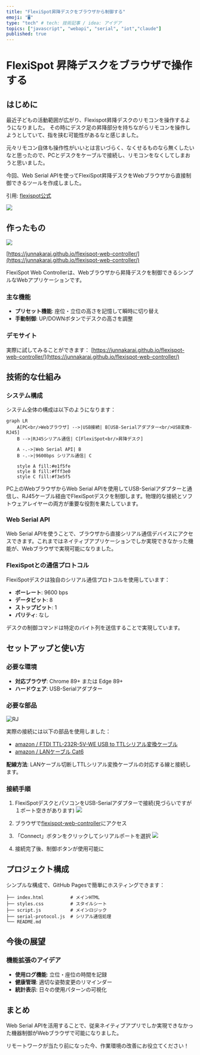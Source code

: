 ```yaml
---
title: "FlexiSpot昇降デスクをブラウザから制御する"
emoji: "🖥️"
type: "tech" # tech: 技術記事 / idea: アイデア
topics: ["javascript", "webapi", "serial", "iot","claude"]
published: true
---
```


# FlexiSpot 昇降デスクをブラウザで操作する

## はじめに

最近子どもの活動範囲が広がり、Flexispot昇降デスクのリモコンを操作するようになりました。
その時にデスク足の昇降部分を持ちながらリモコンを操作しようとしていて、指を挟む可能性があるなと感じました。

元々リモコン自体も操作性がいいとは言いづらく、なくせるものなら無くしたいなと思ったので、PCとデスクをケーブルで接続し、リモコンをなくしてしまおうと思いました。

今回、Web Serial APIを使ってFlexiSpot昇降デスクをWebブラウザから直接制御できるツールを作成しました。

引用: [flexispot公式](https://www.flexispot.jp/spine-care-center/How-to-operate-the-controller)

![](https://s3.springbeetle.asia/asia/trantor/attachments/JP/old/media/bulkorders/5qijianshou.jpg)

## 作ったもの

![](/images/a91f03729b8319/controller.png)

[https://junnakarai.github.io/flexispot-web-controller/](https://junnakarai.github.io/flexispot-web-controller/)

FlexiSpot Web Controllerは、Webブラウザから昇降デスクを制御できるシンプルなWebアプリケーションです。

### 主な機能

- **プリセット機能**: 座位・立位の高さを記憶して瞬時に切り替え
- **手動制御**: UP/DOWNボタンでデスクの高さを調整

### デモサイト

実際に試してみることができます：
[https://junnakarai.github.io/flexispot-web-controller/](https://junnakarai.github.io/flexispot-web-controller/)

## 技術的な仕組み

### システム構成

システム全体の構成は以下のようになります：

```mermaid
graph LR
    A[PC<br/>Webブラウザ] -->|USB接続| B[USB-Serialアダプター<br/>USB変換-RJ45]
    B -->|RJ45シリアル通信| C[FlexiSpot<br/>昇降デスク]
    
    A -.->|Web Serial API| B
    B -.->|9600bps シリアル通信| C
    
    style A fill:#e1f5fe
    style B fill:#fff3e0
    style C fill:#f3e5f5
```

PC上のWebブラウザからWeb Serial APIを使用してUSB-Serialアダプターと通信し、RJ45ケーブル経由でFlexiSpotデスクを制御します。物理的な接続とソフトウェアレイヤーの両方が重要な役割を果たしています。

### Web Serial API

Web Serial APIを使うことで、ブラウザから直接シリアル通信デバイスにアクセスできます。これまではネイティブアプリケーションでしか実現できなかった機能が、Webブラウザで実現可能になりました。

### FlexiSpotとの通信プロトコル

FlexiSpotデスクは独自のシリアル通信プロトコルを使用しています：

- **ボーレート**: 9600 bps
- **データビット**: 8
- **ストップビット**: 1
- **パリティ**: なし

デスクの制御コマンドは特定のバイト列を送信することで実現しています。

## セットアップと使い方

### 必要な環境

- **対応ブラウザ**: Chrome 89+ または Edge 89+
- **ハードウェア**: USB-Serialアダプター

### 必要な部品

![RJ](/images/a91f03729b8319/rj.png)

実際の接続には以下の部品を使用しました：

- [amazon / FTDI TTL-232R-5V-WE USB to TTLシリアル変換ケーブル](https://amzn.to/3HRW2rP)
- [amazon / LANケーブル Cat6](https://amzn.to/3ZFCFbB)

**配線方法**: LANケーブル切断しTTLシリアル変換ケーブルの対応する線と接続します。

### 接続手順

1. FlexiSpotデスクとパソコンをUSB-Serialアダプターで接続(見づらいですが１ポート空きがあります)
   ![](/images/a91f03729b8319/desk.png)

2. ブラウザで[flexispot-web-controller](https://junnakarai.github.io/flexispot-web-controller/)にアクセス
3. 「Connect」ボタンをクリックしてシリアルポートを選択
   ![](/images/a91f03729b8319/2.png)
4. 接続完了後、制御ボタンが使用可能に

## プロジェクト構成

シンプルな構成で、GitHub Pagesで簡単にホスティングできます：

```
├── index.html          # メインHTML
├── styles.css          # スタイルシート
├── script.js           # メインロジック
├── serial-protocol.js  # シリアル通信処理
└── README.md
```

## 今後の展望

### 機能拡張のアイデア

- **使用ログ機能**: 立位・座位の時間を記録
- **健康管理**: 適切な姿勢変更のリマインダー
- **統計表示**: 日々の使用パターンの可視化

## まとめ

Web Serial APIを活用することで、従来ネイティブアプリでしか実現できなかった機器制御がWebブラウザで可能になりました。

リモートワークが当たり前になった今、作業環境の改善にお役立てください！
